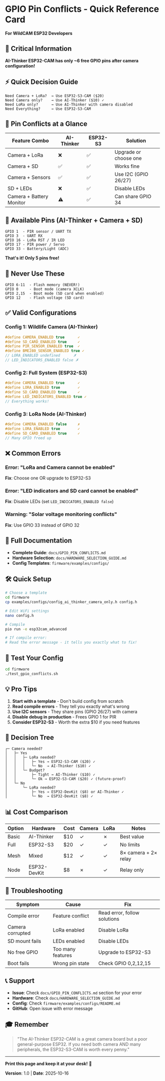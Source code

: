 # GPIO Pin Conflicts - Quick Reference Card

**For WildCAM ESP32 Developers**

## 🚨 Critical Information

**AI-Thinker ESP32-CAM has only ~6 free GPIO pins after camera configuration!**

## ⚡ Quick Decision Guide

```
Need Camera + LoRa?  → Use ESP32-S3-CAM ($20)
Need Camera only?    → Use AI-Thinker ($10) ✓
Need LoRa only?      → Use AI-Thinker with camera disabled
Need Everything?     → Use ESP32-S3-CAM
```

## 📌 Pin Conflicts at a Glance

| Feature Combo | AI-Thinker | ESP32-S3 | Solution |
|--------------|-----------|----------|----------|
| Camera + LoRa | ❌ | ✅ | Upgrade or choose one |
| Camera + SD | ✅ | ✅ | Works fine |
| Camera + Sensors | ✅ | ✅ | Use I2C (GPIO 26/27) |
| SD + LEDs | ❌ | ✅ | Disable LEDs |
| Camera + Battery Monitor | ⚠️ | ✅ | Can share GPIO 34 |

## 🔌 Available Pins (AI-Thinker + Camera + SD)

```
GPIO 1  - PIR sensor / UART TX
GPIO 3  - UART RX  
GPIO 16 - LoRa RST / IR LED
GPIO 17 - PIR power / Servo
GPIO 33 - Battery/Light (ADC)
```

**That's it! Only 5 pins free!**

## 🚫 Never Use These

```
GPIO 6-11  - Flash memory (NEVER!)
GPIO 0     - Boot mode (camera XCLK)
GPIO 2,15  - Boot mode (SD card when enabled)
GPIO 12    - Flash voltage (SD card)
```

## ✅ Valid Configurations

### Config 1: Wildlife Camera (AI-Thinker)
```cpp
#define CAMERA_ENABLED true      ✓
#define SD_CARD_ENABLED true     ✓
#define PIR_SENSOR_ENABLED true  ✓
#define BME280_SENSOR_ENABLED true ✓
// LORA_ENABLED undefined      ✗
// LED_INDICATORS_ENABLED false ✗
```

### Config 2: Full System (ESP32-S3)
```cpp
#define CAMERA_ENABLED true      ✓
#define LORA_ENABLED true        ✓
#define SD_CARD_ENABLED true     ✓
#define LED_INDICATORS_ENABLED true ✓
// Everything works!
```

### Config 3: LoRa Node (AI-Thinker)
```cpp
#define CAMERA_ENABLED false     ✗
#define LORA_ENABLED true        ✓
#define SD_CARD_ENABLED true     ✓
// Many GPIO freed up
```

## ❌ Common Errors

### Error: "LoRa and Camera cannot be enabled"
**Fix**: Choose one OR upgrade to ESP32-S3

### Error: "LED indicators and SD card cannot be enabled"
**Fix**: Disable LEDs (set `LED_INDICATORS_ENABLED false`)

### Warning: "Solar voltage monitoring conflicts"
**Fix**: Use GPIO 33 instead of GPIO 32

## 📖 Full Documentation

- **Complete Guide**: `docs/GPIO_PIN_CONFLICTS.md`
- **Hardware Selection**: `docs/HARDWARE_SELECTION_GUIDE.md`
- **Config Templates**: `firmware/examples/configs/`

## 🛠️ Quick Setup

```bash
# Choose a template
cd firmware
cp examples/configs/config_ai_thinker_camera_only.h config.h

# Edit WiFi settings
nano config.h

# Compile
pio run -e esp32cam_advanced

# If compile error:
# Read the error message - it tells you exactly what to fix!
```

## 🧪 Test Your Config

```bash
cd firmware
./test_gpio_conflicts.sh
```

## 💡 Pro Tips

1. **Start with a template** - Don't build config from scratch
2. **Read compile errors** - They tell you exactly what's wrong
3. **Use I2C sensors** - They share pins (GPIO 26/27) with camera
4. **Disable debug in production** - Frees GPIO 1 for PIR
5. **Consider ESP32-S3** - Worth the extra $10 if you need features

## 🎯 Decision Tree

```
┌─ Camera needed?
│   ├─ Yes
│   │   ├─ LoRa needed?
│   │   │   ├─ Yes → ESP32-S3-CAM ($20) ✓
│   │   │   └─ No  → AI-Thinker ($10) ✓
│   │   └─ Budget?
│   │       ├─ Tight → AI-Thinker ($10) ✓
│   │       └─ Ok → ESP32-S3-CAM ($20) ✓ (future-proof)
│   └─ No
│       └─ LoRa needed?
│           ├─ Yes → ESP32-DevKit ($8) or AI-Thinker ✓
│           └─ No  → ESP32-DevKit ($8) ✓
```

## 📊 Cost Comparison

| Option | Hardware | Cost | Camera | LoRa | Notes |
|--------|----------|------|--------|------|-------|
| Basic | AI-Thinker | $10 | ✓ | ✗ | Best value |
| Full | ESP32-S3 | $20 | ✓ | ✓ | No limits |
| Mesh | Mixed | $12 | ✓ | ✓ | 8× camera + 2× relay |
| Node | ESP32-DevKit | $8 | ✗ | ✓ | Relay only |

## 🔧 Troubleshooting

| Symptom | Cause | Fix |
|---------|-------|-----|
| Compile error | Feature conflict | Read error, follow solutions |
| Camera corrupted | LoRa enabled | Disable LoRa |
| SD mount fails | LEDs enabled | Disable LEDs |
| No free GPIO | Too many features | Upgrade to ESP32-S3 |
| Boot fails | Wrong pin state | Check GPIO 0,2,12,15 |

## 📞 Support

- **Issue**: Check `docs/GPIO_PIN_CONFLICTS.md` section for your error
- **Hardware**: Check `docs/HARDWARE_SELECTION_GUIDE.md`
- **Config**: Check `firmware/examples/configs/README.md`
- **GitHub**: Open issue with error message

## 🎓 Remember

> "The AI-Thinker ESP32-CAM is a great camera board but a poor general-purpose ESP32.
> If you need both camera AND many peripherals, the ESP32-S3-CAM is worth every penny."

---

**Print this page and keep it at your desk!** 📄

**Version**: 1.0 | **Date**: 2025-10-16
